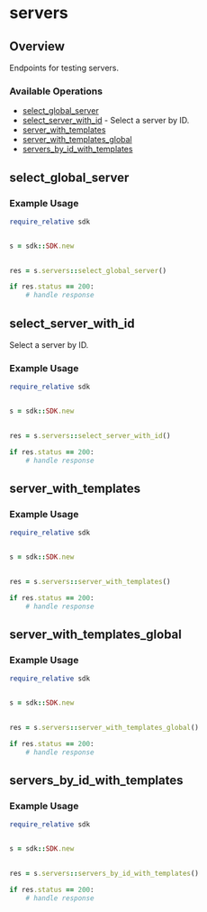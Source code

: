 # servers

## Overview

Endpoints for testing servers.

### Available Operations

* [select_global_server](#select_global_server)
* [select_server_with_id](#select_server_with_id) - Select a server by ID.
* [server_with_templates](#server_with_templates)
* [server_with_templates_global](#server_with_templates_global)
* [servers_by_id_with_templates](#servers_by_id_with_templates)

## select_global_server

### Example Usage

```ruby
require_relative sdk


s = sdk::SDK.new

    
res = s.servers::select_global_server()

if res.status == 200:
    # handle response

```

## select_server_with_id

Select a server by ID.

### Example Usage

```ruby
require_relative sdk


s = sdk::SDK.new

    
res = s.servers::select_server_with_id()

if res.status == 200:
    # handle response

```

## server_with_templates

### Example Usage

```ruby
require_relative sdk


s = sdk::SDK.new

    
res = s.servers::server_with_templates()

if res.status == 200:
    # handle response

```

## server_with_templates_global

### Example Usage

```ruby
require_relative sdk


s = sdk::SDK.new

    
res = s.servers::server_with_templates_global()

if res.status == 200:
    # handle response

```

## servers_by_id_with_templates

### Example Usage

```ruby
require_relative sdk


s = sdk::SDK.new

    
res = s.servers::servers_by_id_with_templates()

if res.status == 200:
    # handle response

```
